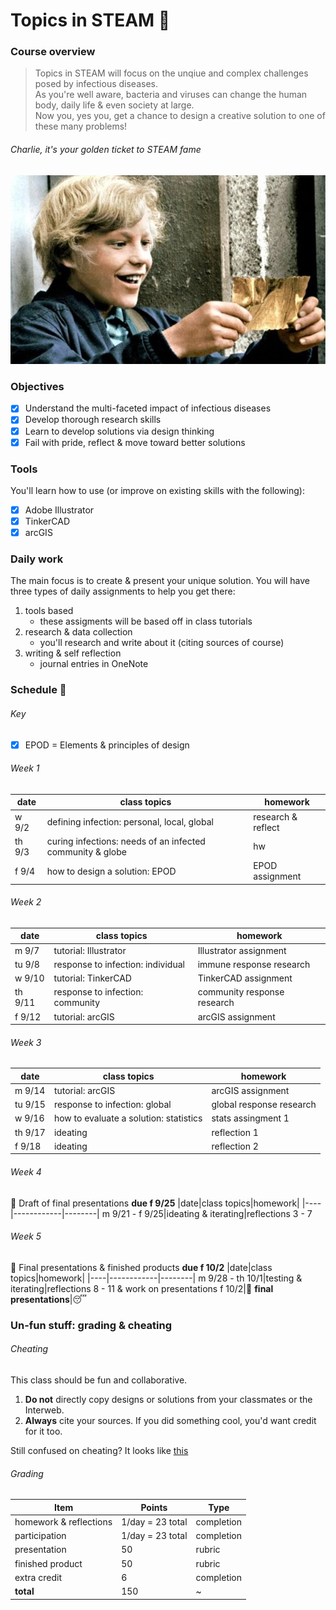 # Topics in STEAM&nbsp;:nut_and_bolt:

### Course overview 
> Topics in STEAM will focus on the unqiue and complex challenges posed by infectious diseases.\
> As you're well aware, bacteria and viruses can change the human body, daily life & even society at large.\
> Now you, yes you, get a chance to design a creative solution to one of these many problems!
###### Charlie, it's your golden ticket to STEAM fame
![goldenTicket](goldenTicket.jpg)

### Objectives
  - [x] Understand the multi-faceted impact of infectious diseases
  - [x] Develop thorough research skills 
  - [x] Learn to develop solutions via design thinking 
  - [x] Fail with pride, reflect & move toward better solutions
### Tools
You'll learn how to use (or improve on existing skills with the following):
  - [x] Adobe Illustrator
  - [x] TinkerCAD
  - [x] arcGIS
### Daily work
The main focus is to create & present your unique solution.
You will have three types of daily assignments to help you get there:
  1. tools based
      - these assigments will be based off in class tutorials
  2. research & data collection 
      - you'll research and write about it (citing sources of course)
  3. writing & self reflection 
      - journal entries in OneNote
### Schedule&nbsp;:calendar:
  
  ###### Key
  - [x] EPOD = Elements & principles of design
  
  ###### Week 1
  |date|class topics|homework|
  |----|------------|--------|
  w 9/2|defining infection: personal, local, global|research & reflect
  th 9/3|curing infections: needs of an infected community & globe|hw
  f 9/4|how to design a solution: EPOD|EPOD assignment
  ###### Week 2
  |date|class topics|homework|
  |----|------------|--------|
  m 9/7|tutorial: Illustrator|Illustrator assignment
  tu 9/8|response to infection: individual|immune response research
  w 9/10|tutorial: TinkerCAD|TinkerCAD assignment
  th 9/11|response to infection: community|community response research
  f 9/12|tutorial: arcGIS|arcGIS assignment
  ###### Week 3
  |date|class topics|homework|
  |----|------------|--------|
  m 9/14|tutorial: arcGIS|arcGIS assignment
  tu 9/15|response to infection: global|global response research
  w 9/16|how to evaluate a solution: statistics|stats assingment 1
  th 9/17|ideating|reflection 1
  f 9/18|ideating|reflection 2
  ###### Week 4
  :pushpin: Draft of final presentations **due f 9/25**
  |date|class topics|homework|
  |----|------------|--------|
  m 9/21 - f 9/25|ideating & iterating|reflections 3 - 7
  ###### Week 5
  :pushpin: Final presentations & finished products **due f 10/2**
  |date|class topics|homework|
  |----|------------|--------|
  m 9/28 - th 10/1|testing & iterating|reflections 8 - 11 & work on presentations
  f 10/2|:tada:&nbsp;**final presentations**|:sleeping:
  
### Un-fun stuff: grading & cheating
 ###### Cheating
 This class should be fun and collaborative.
   1. **Do not** directly copy designs or solutions from your classmates or the Interweb.
   2. **Always** cite your sources. If you did something cool, you'd want credit for it too.
  
 Still confused on cheating? It looks like [this](https://static01.nyt.com/images/2012/10/23/sports/YJPARMSTRONG1/YJPARMSTRONG1-superJumbo.jpg?quality=90&auto=webp)
 ###### Grading
 |Item|Points|Type|
 |---|------|-----|
 homework & reflections|1/day = 23 total|completion
 participation|1/day = 23 total|completion
 presentation|50|rubric
 finished product|50|rubric
 extra credit|6|completion
 **total**|150| ~
 
  
  
 
 
 
